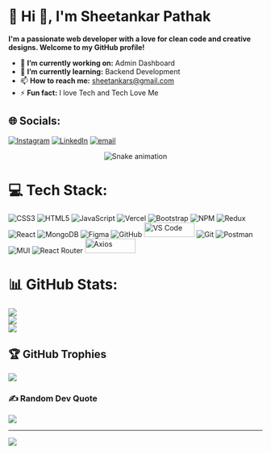 # 💫 Hi 👋, I'm Sheetankar Pathak
**I'm a passionate web developer with a love for clean code and creative designs. Welcome to my GitHub profile!**

- 🔭 **I’m currently working on:** Admin Dashboard
- 🌱 **I’m currently learning:** Backend Development
- 📫 **How to reach me:** sheetankars@gmail.com
- ⚡ **Fun fact:** I love Tech and Tech Love Me
  
## 🌐 Socials:
[![Instagram](https://img.shields.io/badge/Instagram-%23E4405F.svg?logo=Instagram&logoColor=white)](https://instagram.com/sheetankar_007) [![LinkedIn](https://img.shields.io/badge/LinkedIn-%230077B5.svg?logo=linkedin&logoColor=white)](https://linkedin.com/in/Sheetankar ) [![email](https://img.shields.io/badge/Email-D14836?logo=gmail&logoColor=white)](mailto:sheetankars@gmail.com) 

<!-- Snake Game Repo View -->
<div align="center">
  <img src="https://profile-readme-generator.com/assets/snake.svg" alt="Snake animation" />
</div>

# 💻 Tech Stack:
![CSS3](https://img.shields.io/badge/css3-%231572B6.svg?style=for-the-badge&logo=css3&logoColor=white) ![HTML5](https://img.shields.io/badge/html5-%23E34F26.svg?style=for-the-badge&logo=html5&logoColor=white) ![JavaScript](https://img.shields.io/badge/javascript-%23323330.svg?style=for-the-badge&logo=javascript&logoColor=%23F7DF1E) ![Vercel](https://img.shields.io/badge/vercel-%23000000.svg?style=for-the-badge&logo=vercel&logoColor=white) ![Bootstrap](https://img.shields.io/badge/bootstrap-%238511FA.svg?style=for-the-badge&logo=bootstrap&logoColor=white) ![NPM](https://img.shields.io/badge/NPM-%23CB3837.svg?style=for-the-badge&logo=npm&logoColor=white) ![Redux](https://img.shields.io/badge/redux-%23593d88.svg?style=for-the-badge&logo=redux&logoColor=white) ![React](https://img.shields.io/badge/react-%2320232a.svg?style=for-the-badge&logo=react&logoColor=%2361DAFB) ![MongoDB](https://img.shields.io/badge/MongoDB-%234ea94b.svg?style=for-the-badge&logo=mongodb&logoColor=white) ![Figma](https://img.shields.io/badge/figma-%23F24E1E.svg?style=for-the-badge&logo=figma&logoColor=white) ![GitHub](https://img.shields.io/badge/github-%23121011.svg?style=for-the-badge&logo=github&logoColor=white) <img alt="VS Code" src="https://img.shields.io/badge/VS%20Code-007ACC?style=flat&logo=visual-studio-code&logoColor=white" width="100" height="29">  ![Git](https://img.shields.io/badge/git-%23F05033.svg?style=for-the-badge&logo=git&logoColor=white) ![Postman](https://img.shields.io/badge/Postman-FF6C37?style=for-the-badge&logo=postman&logoColor=white) ![MUI](https://img.shields.io/badge/MUI-%230081CB.svg?style=for-the-badge&logo=mui&logoColor=white) ![React Router](https://img.shields.io/badge/React_Router-CA4245?style=for-the-badge&logo=react-router&logoColor=white)
<img alt="Axios" src="https://img.shields.io/badge/Axios-007ACC?style=flat&logo=axios&logoColor=white" width="100" height="29">


# 📊 GitHub Stats:
![](https://github-readme-stats.vercel.app/api?username=Sheetankar&theme=ambient_gradient&hide_border=false&include_all_commits=false&count_private=false)<br/>
![](https://nirzak-streak-stats.vercel.app/?user=Sheetankar&theme=ambient_gradient&hide_border=false)<br/>
![](https://github-readme-stats.vercel.app/api/top-langs/?username=Sheetankar&theme=ambient_gradient&hide_border=false&include_all_commits=false&count_private=false&layout=compact)


## 🏆 GitHub Trophies
![](https://github-profile-trophy.vercel.app/?username=Sheetankar&theme=radical&no-frame=false&no-bg=true&margin-w=4)


### ✍️ Random Dev Quote
![](https://quotes-github-readme.vercel.app/api?type=horizontal&theme=radical)

---
[![](https://visitcount.itsvg.in/api?id=Sheetankar&icon=0&color=0)](https://visitcount.itsvg.in)

<!-- Proudly created with GPRM ( https://gprm.itsvg.in ) -->
